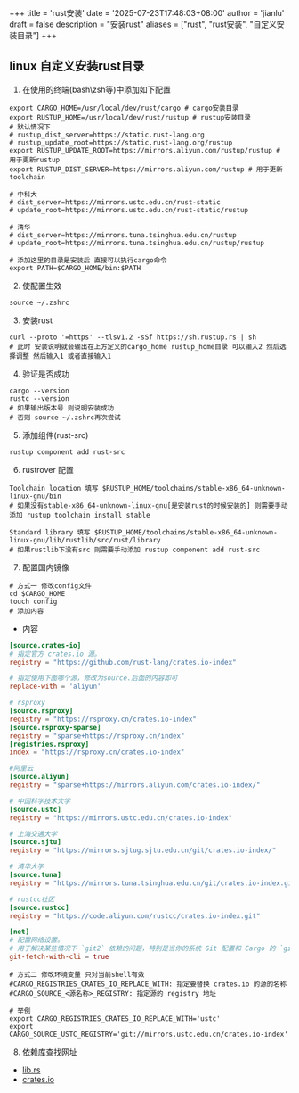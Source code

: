 +++
title = 'rust安装'
date = '2025-07-23T17:48:03+08:00'
author = 'jianlu'
draft = false
description = "安装rust"
aliases = ["rust", "rust安装", "自定义安装目录"]
+++

## linux 自定义安装rust目录

1. 在使用的终端(bash\zsh等)中添加如下配置

```shell
export CARGO_HOME=/usr/local/dev/rust/cargo # cargo安装目录
export RUSTUP_HOME=/usr/local/dev/rust/rustup # rustup安装目录
# 默认情况下 
# rustup_dist_server=https://static.rust-lang.org
# rustup_update_root=https://static.rust-lang.org/rustup
export RUSTUP_UPDATE_ROOT=https://mirrors.aliyun.com/rustup/rustup # 用于更新rustup
export RUSTUP_DIST_SERVER=https://mirrors.aliyun.com/rustup # 用于更新toolchain

# 中科大
# dist_server=https://mirrors.ustc.edu.cn/rust-static
# update_root=https://mirrors.ustc.edu.cn/rust-static/rustup

# 清华
# dist_server=https://mirrors.tuna.tsinghua.edu.cn/rustup
# update_root=https://mirrors.tuna.tsinghua.edu.cn/rustup/rustup

# 添加这里的目录是安装后 直接可以执行cargo命令
export PATH=$CARGO_HOME/bin:$PATH
```

2. 使配置生效

```shell
source ~/.zshrc
```

3. 安装rust

```shell
curl --proto '=https' --tlsv1.2 -sSf https://sh.rustup.rs | sh
# 此时 安装说明就会输出在上方定义的cargo_home rustup_home目录 可以输入2 然后选择调整 然后输入1 或者直接输入1
```

4. 验证是否成功

```shell
cargo --version
rustc --version
# 如果输出版本号 则说明安装成功
# 否则 source ~/.zshrc再次尝试
```

5. 添加组件(rust-src)

```shell
rustup component add rust-src
```

6. rustrover 配置

```text
Toolchain location 填写 $RUSTUP_HOME/toolchains/stable-x86_64-unknown-linux-gnu/bin
# 如果没有stable-x86_64-unknown-linux-gnu[是安装rust的时候安装的] 则需要手动添加 rustup toolchain install stable

Standard library 填写 $RUSTUP_HOME/toolchains/stable-x86_64-unknown-linux-gnu/lib/rustlib/src/rust/library
# 如果rustlib下没有src 则需要手动添加 rustup component add rust-src
```

7. 配置国内镜像

```shell
# 方式一 修改config文件
cd $CARGO_HOME 
touch config
# 添加内容
```

* 内容

```toml
[source.crates-io]
# 指定官方 crates.io 源。
registry = "https://github.com/rust-lang/crates.io-index"

# 指定使用下面哪个源，修改为source.后面的内容即可
replace-with = 'aliyun'

# rsproxy
[source.rsproxy]
registry = "https://rsproxy.cn/crates.io-index"
[source.rsproxy-sparse]
registry = "sparse+https://rsproxy.cn/index"
[registries.rsproxy]
index = "https://rsproxy.cn/crates.io-index"

#阿里云
[source.aliyun]
registry = "sparse+https://mirrors.aliyun.com/crates.io-index/"

# 中国科学技术大学
[source.ustc]
registry = "https://mirrors.ustc.edu.cn/crates.io-index"

# 上海交通大学
[source.sjtu]
registry = "https://mirrors.sjtug.sjtu.edu.cn/git/crates.io-index/"

# 清华大学
[source.tuna]
registry = "https://mirrors.tuna.tsinghua.edu.cn/git/crates.io-index.git"

# rustcc社区
[source.rustcc]
registry = "https://code.aliyun.com/rustcc/crates.io-index.git"

[net]
# 配置网络设置。 
# 用于解决某些情况下 `git2` 依赖的问题，特别是当你的系统 Git 配置和 Cargo 的 `git2` 库不兼容时。
git-fetch-with-cli = true
```

```shell
# 方式二 修改环境变量 只对当前shell有效
#CARGO_REGISTRIES_CRATES_IO_REPLACE_WITH: 指定要替换 crates.io 的源的名称
#CARGO_SOURCE_<源名称>_REGISTRY: 指定源的 registry 地址

# 举例
export CARGO_REGISTRIES_CRATES_IO_REPLACE_WITH='ustc'
export CARGO_SOURCE_USTC_REGISTRY='git://mirrors.ustc.edu.cn/crates.io-index'
```

8. 依赖库查找网址

* [lib.rs](https://lib.rs/)
* [crates.io](https://crates.io/)
